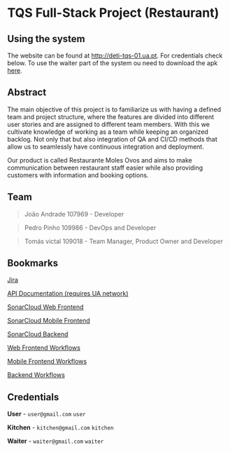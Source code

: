 # TQS Full-Stack Project (Restaurant)

## Using the system

The website can be found at http://deti-tqs-01.ua.pt. For credentials check below. To use the waiter part of the system ou need to download the apk [here](https://github.com/TQS-Project-Restaurant/G-M-APP/actions/runs/9356504457).

## Abstract

The main objective of this project is to familiarize us with having a defined team and project structure, where the features are divided into different user stories and are assigned to different team members. With this we cultivate knowledge of working as a team while keeping an organized backlog. Not only that but also integration of QA and CI/CD methods that allow us to seamlessly have continuous integration and deployment.

Our product is called Restaurante Moles Ovos and aims to make communication between restaurant staff easier while also providing customers with information and booking options.

## Team

> João Andrade 107969 - Developer

> Pedro Pinho 109986 - DevOps and Developer

> Tomás victal 109018 - Team Manager, Product Owner and Developer  

## Bookmarks

[Jira](https://tqsprojectrestaurant.atlassian.net/jira/software/projects/RMO/boards/2)

[API Documentation (requires UA network)](http://deti-tqs-01.ua.pt/swagger-ui/index.html)

[SonarCloud Web Frontend](https://sonarcloud.io/project/overview?id=TQS-Project-Restaurant_S-C-DS-Nextjs)

[SonarCloud Mobile Frontend](https://sonarcloud.io/project/overview?id=TQS-Project-Restaurant_G-M-APP)

[SonarCloud Backend](https://sonarcloud.io/summary/overall?id=TQS-Project-Restaurant_API-SpringB)

[Web Frontend Workflows](https://github.com/TQS-Project-Restaurant/S-C-DS-Nextjs/actions)

[Mobile Frontend Workflows](https://github.com/TQS-Project-Restaurant/G-M-APP/actions)

[Backend Workflows](https://github.com/TQS-Project-Restaurant/API-SpringB/actions)

## Credentials

**User** - `user@gmail.com` `user`

**Kitchen** - `kitchen@gmail.com` `kitchen`

**Waiter** - `waiter@gmail.com` `waiter`